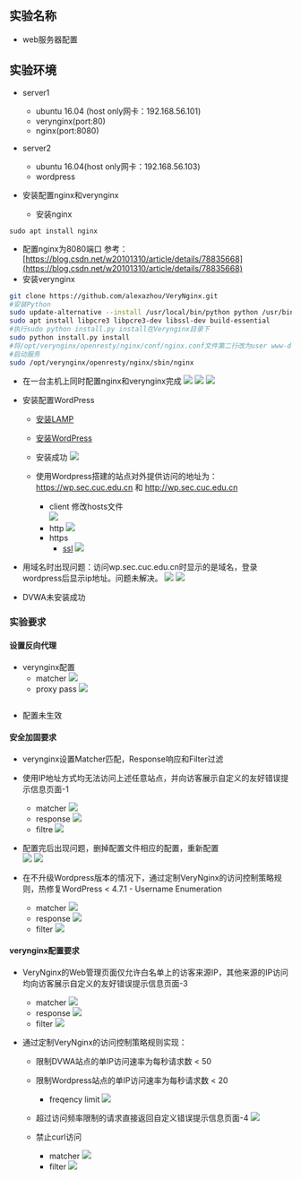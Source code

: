## 实验名称
- web服务器配置

## 实验环境
- server1
  - ubuntu 16.04 (host only网卡：192.168.56.101)
  - verynginx(port:80)
  - nginx(port:8080)
- server2
  - ubuntu 16.04(host only网卡：192.168.56.103)
  - wordpress

- 安装配置nginx和verynginx
  - 安装nginx
```
sudo apt install nginx
```
  - 配置nginx为8080端口
   参考：[https://blog.csdn.net/w20101310/article/details/78835668](https://blog.csdn.net/w20101310/article/details/78835668)
  - 安装verynginx
  ```bash
git clone https://github.com/alexazhou/VeryNginx.git
#安装Python
sudo update-alternative --install /usr/local/bin/python python /usr/bin/python3 10
sudo apt install libpcre3 libpcre3-dev libssl-dev build-essential
#执行sudo python install.py install在Verynginx目录下
sudo python install.py install
#将/opt/verynginx/openresty/nginx/conf/nginx.conf文件第二行改为user www-data
#启动服务
sudo /opt/verynginx/openresty/nginx/sbin/nginx
  ```
  - 在一台主机上同时配置nginx和verynginx完成
  ![](pic/3.png)
  ![](pic/vn.png)
  ![](pic/ng.png)

- 安装配置WordPress
  - [安装LAMP](https://www.digitalocean.com/community/tutorials/how-to-install-linux-apache-mysql-php-lamp-stack-on-ubuntu-16-04)

  - [安装WordPress](https://www.digitalocean.com/community/tutorials/how-to-install-wordpress-with-lamp-on-ubuntu-16-04)
  - 安装成功
  ![](pic/word.png)

  - 使用Wordpress搭建的站点对外提供访问的地址为： https://wp.sec.cuc.edu.cn 和 http://wp.sec.cuc.edu.cn
    - client 修改hosts文件   
    ![](pic/hosts.png)
    - http
    ![](pic/word2.png)
    - https
      - [ssl](https://www.digitalocean.com/community/tutorials/how-to-create-a-self-signed-ssl-certificate-for-apache-in-ubuntu-16-04)
    ![](pic/w6.png)
 - 用域名时出现问题：访问wp.sec.cuc.edu.cn时显示的是域名，登录wordpress后显示ip地址。问题未解决。
 ![](pic/w5.png)
 ![](pic/w6.png)
  - DVWA未安装成功


### 实验要求
#### 设置反向代理
- verynginx配置
  - matcher
  ![](pic/v11.png)
  - proxy pass
  ![](pic/v2.png)

![]()
- 配置未生效

#### 安全加固要求
- verynginx设置Matcher匹配，Response响应和Filter过滤
- 使用IP地址方式均无法访问上述任意站点，并向访客展示自定义的友好错误提示信息页面-1
  - matcher
  ![](pic/v21.png)
  - response
  ![](pic/v22.png)
  - filtre
  ![](pic/v23.png)

 - 配置完后出现问题，删掉配置文件相应的配置，重新配置  
  ![](pic/v84.png)
  ![](pic/v35.png)
- 在不升级Wordpress版本的情况下，通过定制VeryNginx的访问控制策略规则，热修复WordPress < 4.7.1 - Username Enumeration
  - matcher
  ![](pic/v71.png)
  - response
  ![](pic/v72.png)
  - filter
  ![](pic/v73.png)

#### verynginx配置要求
- VeryNginx的Web管理页面仅允许白名单上的访客来源IP，其他来源的IP访问均向访客展示自定义的友好错误提示信息页面-3
  - matcher
  ![](pic/v31.png)
  - response
  ![](pic/v32.png)
  - filter
  ![](pic/v74.png)

- 通过定制VeryNginx的访问控制策略规则实现：
  - 限制DVWA站点的单IP访问速率为每秒请求数 < 50
  - 限制Wordpress站点的单IP访问速率为每秒请求数 < 20
    - freqency limit
    ![](pic/v65.png)
  - 超过访问频率限制的请求直接返回自定义错误提示信息页面-4
  ![](pic/v64.png)

  - 禁止curl访问
    - matcher
    ![](pic/v63.png)
    - filter
    ![](pic/v720.png)
